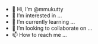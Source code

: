 - 👋 Hi, I’m @mmukutty
- 👀 I’m interested in ...
- 🌱 I’m currently learning ...
- 💞️ I’m looking to collaborate on ...
- 📫 How to reach me ...

<!---
mmukutty/mmukutty is a ✨ special ✨ repository because its `README.md` (this file) appears on your GitHub profile.
You can click the Preview link to take a look at your changes.
--->
